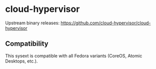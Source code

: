 # cloud-hypervisor

Upstream binary releases: <https://github.com/cloud-hypervisor/cloud-hypervisor>

## Compatibility

This sysext is compatible with all Fedora variants (CoreOS, Atomic Desktops,
etc.).
